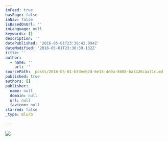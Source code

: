 ```yaml
---
inFeed: true
hasPage: false
inNav: false
isBasedOnUrl: ''
inLanguage: null
keywords: []
description: ''
datePublished: '2016-05-01T23:38:42.094Z'
dateModified: '2016-05-01T23:38:39.132Z'
title: ''
author:
  - name: ''
    url: ''
sourcePath: _posts/2016-05-01-b7dee67d-6e15-4e0a-8608-ba3426caa71c.md
published: true
authors: []
publisher:
  name: null
  domain: null
  url: null
  favicon: null
starred: false
_type: Blurb

---
```

![](https://the-grid-user-content.s3-us-west-2.amazonaws.com/b4a09ed1-9173-4316-a85f-cb13e7b158ab.png)